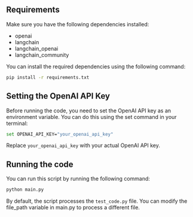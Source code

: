 ## Requirements

Make sure you have the following dependencies installed:

- openai
- langchain
- langchain_openai
- langchain_community

You can install the required dependencies using the following command:

```sh
pip install -r requirements.txt
```
## Setting the OpenAI API Key
Before running the code, you need to set the OpenAI API key as an environment variable. You can do this using the set command in your terminal:
```sh
set OPENAI_API_KEY="your_openai_api_key"
```
Replace ```your_openai_api_key``` with your actual OpenAI API key.

## Running the code

You can run this script by running the following command:
```sh
python main.py
```
By default, the script processes the ```test_code.py``` file. You can modify the file_path variable in main.py to process a different file.
